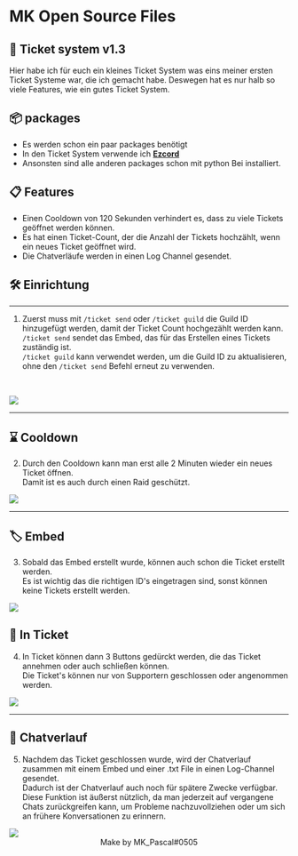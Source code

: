 # MK Open Source Files

## 🎫 Ticket system v1.3

Hier habe ich für euch ein kleines Ticket System was eins meiner ersten Ticket Systeme war, die ich gemacht habe. Deswegen hat es nur halb so viele Features, wie ein gutes Ticket System.

## 📦 packages
- Es werden schon ein paar packages benötigt
- In den Ticket System verwende ich **[Ezcord](https://ezcord.readthedocs.io/en/latest/pages/getting_started.html)**
- Ansonsten sind alle anderen packages schon mit python Bei installiert.  


## 📋 Features 
- Einen Cooldown von 120 Sekunden verhindert es, dass zu viele Tickets geöffnet werden können.  
- Es hat einen Ticket-Count, der die Anzahl der Tickets hochzählt, wenn ein neues Ticket geöffnet wird.  
- Die Chatverläufe werden in einen Log Channel gesendet.



## 🛠️ Einrichtung
***
1. Zuerst muss mit `/ticket send` oder `/ticket guild` die Guild ID hinzugefügt werden, damit der Ticket Count hochgezählt werden kann.  
    `/ticket send` sendet das Embed, das für das Erstellen eines Tickets zuständig ist.  
    `/ticket guild` kann verwendet werden, um die Guild ID zu aktualisieren, ohne den `/ticket send` Befehl erneut zu verwenden.

‎ 
<div>
  <img width="auto" height="auto" src="https://cdn.discordapp.com/attachments/1089596110806466672/1089696671006457896/image.png">
  </img>
</div>  


***
##  ⌛ Cooldown
2. Durch den Cooldown kann man erst alle 2 Minuten wieder ein neues Ticket öffnen.  
Damit ist es auch durch einen Raid geschützt.
<div>
  <img width="auto" height="auto" src="https://cdn.discordapp.com/attachments/1089596110806466672/1089646286225018952/image.png">
  </img>
</div>

***

## 🏷️ Embed
3. Sobald das Embed erstellt wurde, können auch schon die Ticket erstellt werden.  
Es ist wichtig das die richtigen ID's eingetragen sind, sonst können keine Tickets erstellt werden.

<div>
  <img width="auto" height="auto" src="https://cdn.discordapp.com/attachments/1089596110806466672/1089693819127202023/image.png">
  </img>
</div>  

## 🎫 In Ticket

 4. In Ticket können dann 3 Buttons gedürckt werden, die das Ticket annehmen oder auch schließen können.  
 Die Ticket's können nur von Supportern geschlossen oder angenommen werden.
<div>
  <img width="auto" height="auto" src="https://cdn.discordapp.com/attachments/1089596110806466672/1089693398371414076/image.png">
  </img>
</div>


***

## 📝 Chatverlauf
5. Nachdem das Ticket geschlossen wurde, wird der Chatverlauf zusammen mit einem Embed und einer .txt File in einen Log-Channel gesendet.  
Dadurch ist der Chatverlauf auch noch für spätere Zwecke verfügbar.  
Diese Funktion ist äußerst nützlich, da man jederzeit auf vergangene Chats zurückgreifen kann, um Probleme nachzuvollziehen oder um sich an frühere Konversationen zu erinnern.
<div>
  <img class="ok" width="auto" height="auto" src="https://cdn.discordapp.com/attachments/1089596110806466672/1089693874529784009/image.png">
  </img>
</div>
<footer class="text glass" align="center">Make by MK_Pascal#0505</footer>
